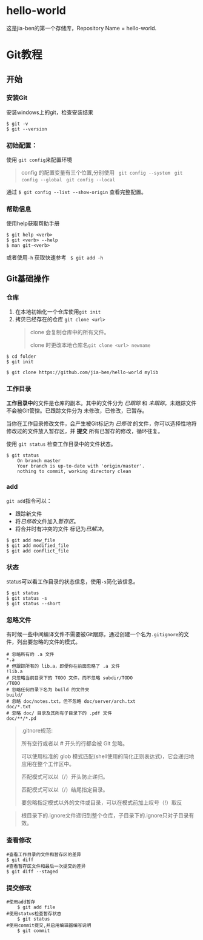 # hello-world
这是jia-ben的第一个存储库，Repository Name = hello-world.

# Git教程

## 开始
### 安装Git

安装windows上的git，检查安装结果
```
$ git -v
$ git --version
```

### 初始配置：
使用 `git config`来配置环境

> config 的配置变量有三个位置,分别使用
> ` git config --system`
> ` git config --global`
> ` git config --local`

通过 `$ git config --list --show-origin` 查看完整配置。

### 帮助信息

使用help获取帮助手册
```
$ git help <verb>
$ git <verb> --help
$ man git-<verb>
```
或者使用`-h` 获取快速参考
` $ git add -h`

## Git基础操作

### 仓库

1. 在本地初始化一个仓库使用`git init`
2. 拷贝已经存在的仓库 `git clone <url>`
    > clone 会复制仓库中的所有文件。
    >
    > clone 时更改本地仓库名`git clone <url> newname`

```
$ cd folder
$ git init

$ git clone https://github.com/jia-ben/hello-world mylib
```

### 工作目录

**工作目录中**的文件是仓库的副本。其中的文件分为 *已跟踪* 和 *未跟踪*，未跟踪文件不会被Git管控。已跟踪文件分为 未修改，已修改，已暂存。

当你在工作目录修改文件，会产生被Git标记为 *已修改* 的文件，你可以选择性地将修改过的文件放入暂存区，并 **提交** 所有已暂存的修改，循环往复。

使用 `git status` 检查工作目录中的文件状态。

```
$ git status
    On branch master
    Your branch is up-to-date with 'origin/master'.
    nothing to commit, working directory clean
```

### add

`git add`指令可以：
- 跟踪新文件
- 将*已修改*文件加入*暂存区*。
- 将合并时有冲突的文件 标记为*已解决*。

```
$ git add new_file
$ git add modified_file
$ git add conflict_file
```
### 状态

status可以看工作目录的状态信息，使用`-s`简化该信息。
```
$ git status
$ git status -s
$ git status --short
```

### 忽略文件

有时候一些中间编译文件不需要被Git跟踪，通过创建一个名为`.gitignore`的文件，列出要忽略的文件的模式。
```
# 忽略所有的 .a 文件
*.a
# 但跟踪所有的 lib.a，即便你在前面忽略了 .a 文件
!lib.a
# 只忽略当前目录下的 TODO 文件，而不忽略 subdir/TODO
/TODO
# 忽略任何目录下名为 build 的文件夹
build/
# 忽略 doc/notes.txt，但不忽略 doc/server/arch.txt
doc/*.txt
# 忽略 doc/ 目录及其所有子目录下的 .pdf 文件
doc/**/*.pd
```
> .gitnore规范:
> 
> 所有空行或者以 # 开头的行都会被 Git 忽略。
> 
> 可以使用标准的 glob 模式匹配(shell使用的简化正则表达式)，它会递归地应用在整个工作区中。
> 
> 匹配模式可以以（/）开头防止递归。
> 
> 匹配模式可以以（/）结尾指定目录。
> 
> 要忽略指定模式以外的文件或目录，可以在模式前加上叹号（!）取反

> 根目录下的.ignore文件递归到整个仓库，子目录下的.ignore只对子目录有效。

### 查看修改

```
#查看工作目录的文件和暂存区的差异
$ git diff
#查看暂存区文件和最后一次提交的差异
$ git diff --staged
```

### 提交修改

```
#使用add暂存
    $ git add file
#使用status检查暂存状态
    $ git status
#使用commit提交,并启用编辑器编写说明
    $ git commit
```
